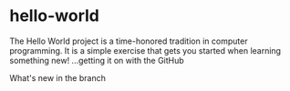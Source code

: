 hello-world
===========

The Hello World project is a time-honored tradition in computer programming. It is a simple exercise that gets you started when learning something new!   ...getting it on with the GitHub


What's new in the branch
